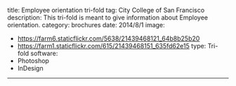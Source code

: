 title: Employee orientation tri-fold
tag: City College of San Francisco
description: This tri-fold is meant to give information about Employee orientation.
category: brochures
date: 2014/8/1
image: 
- https://farm6.staticflickr.com/5638/21439468121_64b8b25b20
- https://farm1.staticflickr.com/615/21439468151_635fd62e15
type: Tri-fold
software:
- Photoshop
- InDesign
---